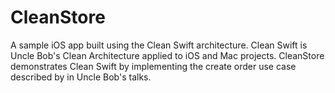 # CleanStore
A sample iOS app built using the Clean Swift architecture. Clean Swift is Uncle Bob's Clean Architecture applied to iOS and Mac projects. CleanStore demonstrates Clean Swift by implementing the create order use case described by in Uncle Bob's talks.